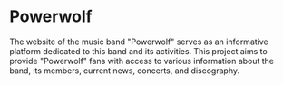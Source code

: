 # Powerwolf

The website of the music band "Powerwolf" serves as an informative platform dedicated to this band and its activities. This project aims to provide "Powerwolf" fans with access to various information about the band, its members, current news, concerts, and discography.

